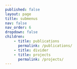 ```yaml
---
published: false
layout: page
title: submenus
nav: false
nav_order: 6
dropdown: false
children:
    - title: publications
      permalink: /publications/
    - title: divider
    - title: projects
      permalink: /projects/
---
```

